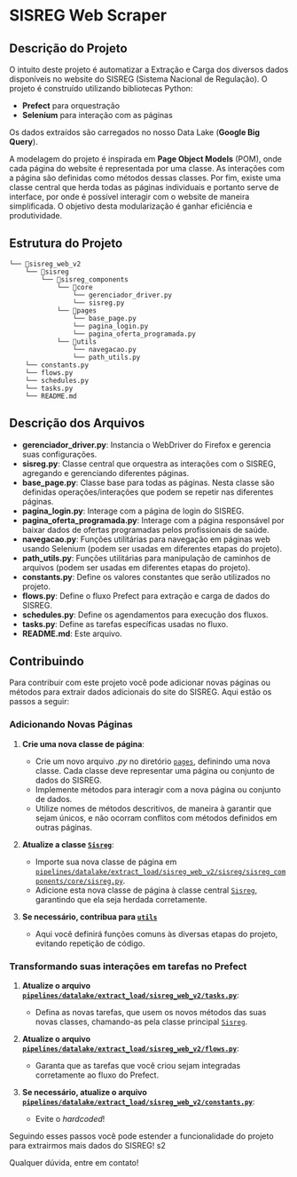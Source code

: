 # SISREG Web Scraper

## Descrição do Projeto

O intuito deste projeto é automatizar a Extração e Carga dos diversos dados disponíveis no website do SISREG (Sistema Nacional de Regulação). O projeto é construído utilizando bibliotecas Python:
- **Prefect** para orquestração
- **Selenium** para interação com as páginas  
  
Os dados extraídos são carregados no nosso Data Lake (**Google Big Query**).  

A modelagem do projeto é inspirada em **Page Object Models** (POM), onde cada página do website é representada por uma classe. As interações com a página são definidas como métodos dessas classes. Por fim, existe uma classe central que herda todas as páginas individuais e portanto serve de interface, por onde é possível interagir com o website de maneira simplificada. O objetivo desta modularização é ganhar eficiência e produtividade.    

## Estrutura do Projeto

```
└── 📁sisreg_web_v2
    └── 📁sisreg
        └── 📁sisreg_components
            └── 📁core
                └── gerenciador_driver.py
                └── sisreg.py
            └── 📁pages
                └── base_page.py
                └── pagina_login.py
                └── pagina_oferta_programada.py
            └── 📁utils
                └── navegacao.py
                └── path_utils.py
    └── constants.py
    └── flows.py
    └── schedules.py
    └── tasks.py
    └── README.md
```

## Descrição dos Arquivos

- **gerenciador_driver.py**: Instancia o WebDriver do Firefox e gerencia suas configurações.
- **sisreg.py**: Classe central que orquestra as interações com o SISREG, agregando e gerenciando diferentes páginas.
- **base_page.py**: Classe base para todas as páginas. Nesta classe são definidas operações/interações que podem se repetir nas diferentes páginas.
- **pagina_login.py**: Interage com a página de login do  SISREG.
- **pagina_oferta_programada.py**: Interage com a página responsável por baixar dados de ofertas programadas pelos profissionais de saúde.
- **navegacao.py**: Funções utilitárias para navegação em páginas web usando Selenium (podem ser usadas em diferentes etapas do projeto). 
- **path_utils.py**: Funções utilitárias para manipulação de caminhos de arquivos (podem ser usadas em diferentes etapas do projeto).
- **constants.py**: Define os valores constantes que serão utilizados no projeto.
- **flows.py**: Define o fluxo Prefect para extração e carga de dados do SISREG.
- **schedules.py**: Define os agendamentos para execução dos fluxos.
- **tasks.py**: Define as tarefas específicas usadas no fluxo.
- **README.md**: Este arquivo.

## Contribuindo

Para contribuir com este projeto você pode adicionar novas páginas ou métodos para extrair dados adicionais do site do SISREG. Aqui estão os passos a seguir:

### Adicionando Novas Páginas

1. **Crie uma nova classe de página**:
   - Crie um novo arquivo *.py* no diretório [`pages`](pipelines/datalake/extract_load/sisreg_web_v2/sisreg/sisreg_components/pages), definindo uma nova classe. Cada classe deve representar uma página ou conjunto de dados do SISREG.
   - Implemente métodos para interagir com a nova página ou conjunto de dados.
   - Utilize nomes de métodos descritivos, de maneira à garantir que sejam únicos, e não ocorram conflitos com métodos definidos em outras páginas.

2. **Atualize a classe [`Sisreg`](pipelines/datalake/extract_load/sisreg_web_v2/sisreg/sisreg_components/core/sisreg.py)**:
   - Importe sua nova classe de página em [`pipelines/datalake/extract_load/sisreg_web_v2/sisreg/sisreg_components/core/sisreg.py`](pipelines/datalake/extract_load/sisreg_web_v2/sisreg/sisreg_components/core/sisreg.py).
   - Adicione esta nova classe de página à classe central [`Sisreg`](pipelines/datalake/extract_load/sisreg_web_v2/sisreg/sisreg_components/core/sisreg.py), garantindo que ela seja herdada corretamente.

3. **Se necessário, contribua para [`utils`](pipelines/datalake/extract_load/sisreg_web_v2/sisreg/sisreg_components/utils)**
    - Aqui você definirá funções comuns às diversas etapas do projeto, evitando repetição de código.


### Transformando suas interações em tarefas no Prefect

1. **Atualize o arquivo [`pipelines/datalake/extract_load/sisreg_web_v2/tasks.py`](pipelines/datalake/extract_load/sisreg_web_v2/tasks.py)**:
   - Defina as novas tarefas, que usem os novos métodos das suas novas classes, chamando-as pela classe principal [`Sisreg`](pipelines/datalake/extract_load/sisreg_web_v2/sisreg/sisreg_components/core/sisreg.py).

2. **Atualize o arquivo [`pipelines/datalake/extract_load/sisreg_web_v2/flows.py`](pipelines/datalake/extract_load/sisreg_web_v2/flows.py)**:
   - Garanta que as tarefas que você criou sejam integradas corretamente ao fluxo do Prefect.

3. **Se necessário, atualize o arquivo [`pipelines/datalake/extract_load/sisreg_web_v2/constants.py`](pipelines/datalake/extract_load/sisreg_web_v2/constants.py)**:
    - Evite o *hardcoded*!

Seguindo esses passos você pode estender a funcionalidade do projeto para extrairmos mais dados do SISREG! s2
  
Qualquer dúvida, entre em contato!